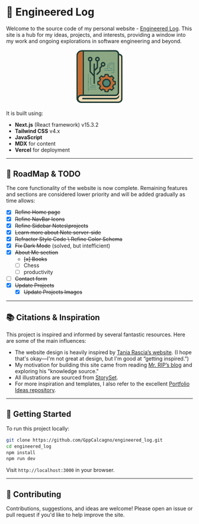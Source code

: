 

# :floppy_disk: Engineered Log

Welcome to the source code of my personal website - [Engineered Log](https://engineeredlog.vercel.app/). This site is a hub for my ideas, projects, and interests, providing a window into my work and ongoing explorations in software engineering and beyond.

<p align="center">
  <img src="public/logo.png" alt="Engineered Log Logo" width="130"/>
</p>

It is built using:
- **Next.js** (React framework) v15.3.2
- **Tailwind CSS** v4.x
- **JavaScript**
- **MDX** for content
- **Vercel** for deployment

---

## :construction: RoadMap & TODO

The core functionality of the website is now complete. Remaining features and sections are considered lower priority and will be added gradually as time allows:
- [x] ~~Refine Home page~~
- [x] ~~Refine NavBar Icons~~
- [x] ~~Refine Sidebar Notes\projects~~
- [x] ~~Learn more about Note server-side~~
- [x] ~~Refractor Style Code \ Refine Color Schema~~
- [x] ~~Fix Dark Mode~~ (solved, but intefficient) 
- [x] ~~About Me section~~
  - ~~[x] Books~~  
  - [ ] Chess  
  - [ ] productivity  
- [ ] ~~Contact form~~  
- [x] ~~Update Projects~~
  - [x] ~~Update Projects Images~~

---

## :books: Citations & Inspiration

This project is inspired and informed by several fantastic resources. Here are some of the main influences:

- The website design is heavily inspired by [Tania Rascia’s website](https://www.taniarascia.com/). (I hope that's okay—I'm not great at design, but I'm good at “getting inspired.”)
- My motivation for building this site came from reading [Mr. RIP’s blog](https://retireinprogress.com/) and exploring his "knowledge source."
- All illustrations are sourced from [StorySet](https://storyset.com).
- For more inspiration and templates, I also refer to the excellent [Portfolio Ideas repository](https://github.com/Evavic44/portfolio-ideas).

---

## 🚀 Getting Started

To run this project locally:

```bash
git clone https://github.com/GppCalcagno/engineered_log.git
cd engineered_log
npm install
npm run dev
```
Visit `http://localhost:3000` in your browser.

---

## 🤝 Contributing

Contributions, suggestions, and ideas are welcome! Please open an issue or pull request if you'd like to help improve the site.

